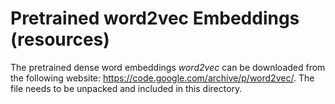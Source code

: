 # Pretrained word2vec Embeddings (resources)


The pretrained dense word embeddings *word2vec* can be downloaded from the following website: https://code.google.com/archive/p/word2vec/. The file needs to be unpacked and included in this directory.


